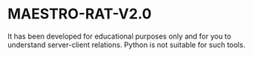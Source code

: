 # MAESTRO-RAT-V2.0
It has been developed for educational purposes only and for you to understand server-client relations. Python is not suitable for such tools.
